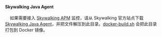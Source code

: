 #### Skywalking Java Agent
&nbsp;&nbsp;&nbsp;&nbsp;如果需要接入 [Skywalking APM](https://skywalking.apache.org/) 监控，请从 Skywalking 官方站点下载 [Skywalking Java Agent](https://skywalking.apache.org/downloads/#Agents)，并把文件解压到此目录。[docker-build.sh](../docker-build.sh) 会把此目录打包到 Docker 镜像。
